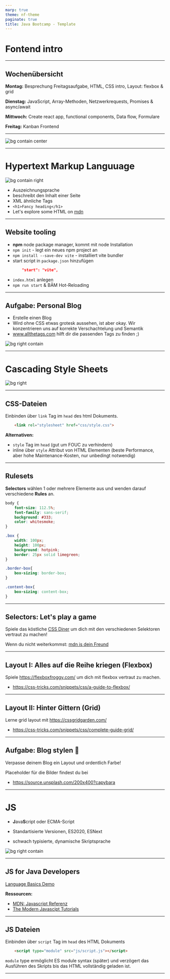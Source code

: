 ```yaml
---
marp: true
theme: nf-theme
paginate: true
title: Java Bootcamp - Template
---
```


# Fontend intro

---

## Wochenübersicht

**Montag:** Besprechung Freitagsaufgabe, HTML, CSS intro, Layout: flexbox & grid

**Dienstag:** JavaScript, Array-Methoden, Netzwerkrequests, Promises & async/await

**Mittwoch:** Create react app, functional components, Data flow, Formulare

**Freitag:** Kanban Frontend

---

![bg contain center](img/html-css-js.gif)

---

# **H**yper**t**ext **M**arkup **L**anguuage

![bg contain right](img/html-strip.webp)

- Auszeichnungsprache
- beschreibt den Inhalt einer Seite
- XML ähnliche Tags
- `<h1>Fancy heading</h1>`
- Let's explore some HTML on [mdn](https://developer.mozilla.org/en-US/docs/Learn/HTML/Introduction_to_HTML/Getting_started)

---

## Website tooling

- **npm** node package manager, kommt mit node Installation
- `npm init` - legt ein neues npm project an
- `npm install --save-dev vite` - installiert vite bundler
- start script in `package.json` hinzufügen
    ```json
        "start": "vite",
    ```
- `index.html` anlegen
- `npm run start` & BÄM Hot-Reloading

---

## Aufgabe: Personal Blog
- Erstelle einen Blog
- Wird ohne CSS etwas grotesk aussehen, ist aber okay. Wir konzentrieren uns auf korrekte Verschachtelung und Semantik
- www.allthetags.com hilft dir die passenden Tags zu finden ;)  

![bg right contain](img/blog.png)

---

# **C**ascading **S**tyle **S**heets 


![bg right](img/css.gif)

---
## CSS-Dateien

Einbinden über `link` Tag im `head` des html Dokuments.

```html
    <link rel="stylesheet" href="css/style.css">
```

**Alternativen:**

- `style` Tag im `head` (gut um FOUC zu verhindern)
- inline über `style` Attribut von HTML Elementen (beste Performance, aber hohe Maintenance-Kosten, nur unbedingt notwendig) 

---

<!-- _class: hsplit-->
## Rulesets

**Selectors** wählen 1 oder mehrere Elemente aus und wenden darauf verschiedene **Rules** an.

```css
body {
    font-size: 112.5%;
    font-family: sans-serif;
    background: #333;
    color: whitesmoke;
}

.box {
    width: 100px;
    height: 100px;
    background: hotpink;
    border: 25px solid limegreen;
}

.border-box{
    box-sizing: border-box;
}

.content-box{
    box-sizing: content-box;
}
```

---

## Selectors: Let's play a game

Spiele das köstliche [CSS Diner](https://flukeout.github.io/) um dich mit den verschiedenen Selektoren vertraut zu machen!

Wenn du nicht weiterkommst: [mdn is dein Freund](https://developer.mozilla.org/en-US/docs/Web/CSS/CSS_Selectors)

---

## Layout I: Alles auf die Reihe kriegen (Flexbox)

Spiele  https://flexboxfroggy.com/ um dich mit flexbox vertraut zu machen.

- https://css-tricks.com/snippets/css/a-guide-to-flexbox/

---

## Layout II: Hinter Gittern (Grid)

Lerne grid layout mit https://cssgridgarden.com/

- https://css-tricks.com/snippets/css/complete-guide-grid/

---

## Aufgabe: Blog stylen 🌈

Verpasse deinem Blog ein Layout und ordentlich Farbe!

Placeholder für die Bilder findest du bei

- https://source.unsplash.com/200x400?capybara

---

# JS

- **J**ava**S**cript oder ECMA-Script

- Standartisierte Versionen, ES2020, ESNext

- schwach typisierte, dynamische Skriptsprache

![bg right contain](img/javascript.webp)

---

## JS for Java Developers

[Language Basics Demo](https://codepen.io/jamarob/pen/mdWyXLz)

**Ressourcen:**
- [MDN: Javascript Referenz](https://developer.mozilla.org/en-US/docs/Web/JavaScript)
- [The Modern Javascipt Tutorials](https://javascript.info/)

---

## JS Dateien

Einbinden über `script` Tag im `head` des HTML Dokuments

```html
    <script type="module" src="js/script.js"></script>
```

`module` type ermöglicht ES module syntax (später) und verzögert das Ausführen des Skripts bis das HTML vollständig geladen ist.

---

## 